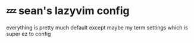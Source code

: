 # 💤 sean's lazyvim config

everything is pretty much default except maybe my term settings which is super ez to config

